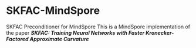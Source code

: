 # SKFAC-MindSpore
SKFAC Preconditioner for MindSpore
This is a MindSpore implementation of the paper ***SKFAC: Training Neural Networks with Faster Kronecker-Factored Approximate Curvature***
